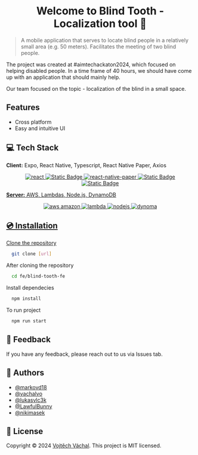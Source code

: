 
<h1 align="center">Welcome to Blind Tooth - Localization tool 👋</h1>

> A mobile application that serves to locate blind people in a relatively small area (e.g. 50 meters). Facilitates the meeting of two blind people.

The project was created at #aimtechackaton2024, which focused on helping disabled people. In a time frame of 40 hours, we should have come up with an application that should mainly help.

Our team focused on the topic - localization of the blind in a small space.

## Features

- Cross platform
- Easy and intuitive UI


## 💻 Tech Stack

**Client:** Expo, React Native, Typescript, React Native Paper, Axios

<p align="center">
  <a href="https://reactnative.dev" title="react"><img alt="react" src="https://img.shields.io/badge/react_native-black?style=for-the-badge&logo=react&labelColor=black&color=61DBFB">
  </a>
  <a href="https://expo.dev" title="expo"><img alt="Static Badge" src="https://img.shields.io/badge/expo-black?style=for-the-badge&logo=expo&labelColor=black&color=61DBFB">
<a href="https://reactnativepaper.com" title="paper">  <img alt="react-native-paper" src="https://img.shields.io/badge/react_native_paper-black?style=for-the-badge&logo=react&labelColor=black&color=8A2BE2"/>
  </a>
<a href="https://www.typescriptlang.org" title="typescript"><img alt="Static Badge" src="https://img.shields.io/badge/typescript-black?style=for-the-badge&logo=typescript&labelColor=black&color=blue">
  </a>
<a href="https://axios-http.com/docs/intro" title="typescript"><img alt="Static Badge" src="https://img.shields.io/badge/axios-black?style=for-the-badge&logo=axios&labelColor=black&color=purple">

</p>

**Server:** AWS, Lambdas, Node.js, DynamoDB


<p align="center">
  <a href="https://aws.amazon.com" title="amazon"><img alt="aws amazon" src="https://img.shields.io/badge/aws-orange?style=for-the-badge&logo=amazon&labelColor=black">
  </a>
  <a href="https://aws.amazon.com/lambda/" title="lambda"><img alt="lambda" src="https://img.shields.io/badge/aws_lambda-orange?style=for-the-badge&logo=aws-lambda&labelColor=black">
  </a>
<a href="https://nodejs.org/en" title="nodejs">  <img alt="nodejs" src="https://img.shields.io/badge/node.js-3C873A?style=for-the-badge&logo=node.js&labelColor=black">
  </a>
<a href="https://aws.amazon.com/dynamodb/" title="dynamo"> <img alt="dynoma" src="https://img.shields.io/badge/dynamo_db-blue?style=for-the-badge&logo=amazondynamodb&labelColor=black">
</p>

## 💿 Installation

Clone the repository 
```bash
  git clone [url]
```

After cloning the repository
```bash
  cd fe/blind-tooth-fe
```

Install dependecies
```bash
  npm install
```

To run project 
```bash
  npm run start
```
## 📰 Feedback

If you have any feedback, please reach out to us via Issues tab.


## 🙋 Authors

- [@markovd18](https://www.github.com/markovd18)
- [@vachalvo](https://www.github.com/vachalvo)
- [@lukasvlc3k](https://www.github.com/lukasvlc3k)
- [@LawfulBunny](https://www.github.com/LawfulBunny)
- [@nikimasek](https://www.github.com/nikimasek)


## 📜 License
Copyright © 2024 [Vojtěch Váchal](https://github.com/vachalvo).
This project is MIT licensed.

